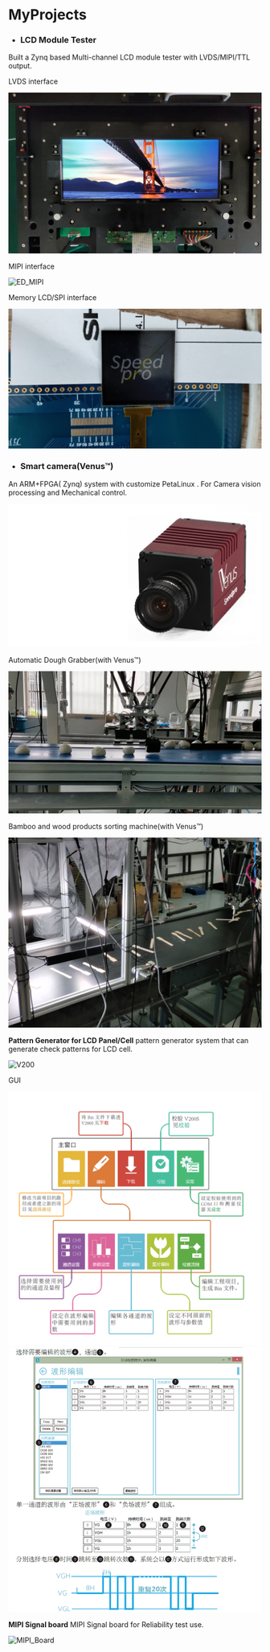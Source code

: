 # MyProjects


* ### LCD Module Tester

Built a Zynq based Multi-channel LCD module tester with LVDS/MIPI/TTL output.

LVDS interface

![ED_LVDS](https://github.com/KevinwangNs/MyProjects/blob/main/Image/ED_LVDS.jpg)

MIPI interface

![ED_MIPI](https://github.com/KevinwangNs/MyProjects/blob/main/Image/ED_MIPI.jpg)


Memory LCD/SPI interface

![memory_LCD](https://github.com/KevinwangNs/MyProjects/blob/main/Image/memory_LCD.jpg)

* ### Smart camera(Venus™)
An ARM+FPGA( Zynq) system with customize PetaLinux . For Camera vision processing and Mechanical control.

![Venus](https://github.com/KevinwangNs/MyProjects/blob/main/Image/Venus.png)


Automatic Dough Grabber(with Venus™)

![Grabber](https://github.com/KevinwangNs/MyProjects/blob/main/Image/Grabber.jpg)

Bamboo and wood products sorting machine(with Venus™)


![Fork](https://github.com/KevinwangNs/MyProjects/blob/main/Image/Fork.jpg)

**Pattern Generator for LCD Panel/Cell**
pattern generator system that can generate check patterns for LCD cell.

![V200](https://github.com/KevinwangNs/MyProjects/blob/main/Image/V200.jpg)

GUI

![V200_GUI_1](https://github.com/KevinwangNs/MyProjects/blob/main/Image/V200_GUI_1.png)
![V200_GUI_2](https://github.com/KevinwangNs/MyProjects/blob/main/Image/V200_GUI_2.png)

**MIPI Signal board**
MIPI Signal board for Reliability test use.

![MIPI_Board](https://github.com/KevinwangNs/MyProjects/blob/main/Image/MIPI_Board.jpg)
